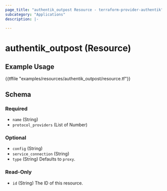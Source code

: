 ```yaml
---
page_title: "authentik_outpost Resource - terraform-provider-authentik"
subcategory: "Applications"
description: |-
  
---
```


# authentik_outpost (Resource)



## Example Usage

{{tffile "examples/resources/authentik_outpost/resource.tf"}}

<!-- schema generated by tfplugindocs -->
## Schema

### Required

- `name` (String)
- `protocol_providers` (List of Number)

### Optional

- `config` (String)
- `service_connection` (String)
- `type` (String) Defaults to `proxy`.

### Read-Only

- `id` (String) The ID of this resource.



